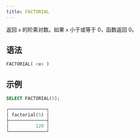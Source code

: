 ```yaml
---
title: FACTORIAL
---
```


返回 `x` 的阶乘对数。如果 `x` 小于或等于 0，函数返回 0。

## 语法

```sql
FACTORIAL( <x> )
```

## 示例

```sql
SELECT FACTORIAL(5);

┌──────────────┐
│ factorial(5) │
├──────────────┤
│          120 │
└──────────────┘
```